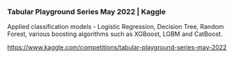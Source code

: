 ### Tabular Playground Series May 2022 | Kaggle
Applied classification models - Logistic Regression, Decision Tree, Random Forest, various boosting algorithms such as XGBoost, LGBM and CatBoost. 

https://www.kaggle.com/competitions/tabular-playground-series-may-2022 
